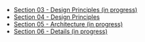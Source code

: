 - [Section 03 - Design Principles (in progress)](/ComputerScience/UncleBob/CleanArchitecture/Sec03-DesignPrinciples.md)
- [Section 04 - Design Principles](/ComputerScience/UncleBob/CleanArchitecture/Sec04-Components.md)
- [Section 05 - Architecture (in progress)](/ComputerScience/UncleBob/CleanArchitecture/Sec05-Architecture.md)
- [Section 06 - Details (in progress)](/ComputerScience/UncleBob/CleanArchitecture/Sec06-Details.md)